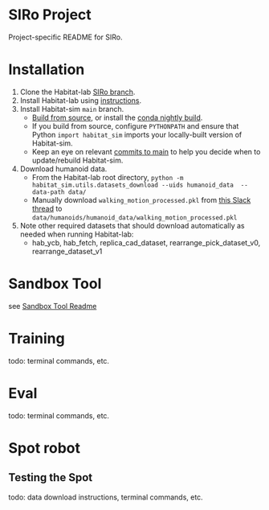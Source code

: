 # SIRo Project

Project-specific README for SIRo.

# Installation

1. Clone the Habitat-lab [SIRo branch](https://github.com/facebookresearch/habitat-lab/tree/SIRo).
1. Install Habitat-lab using [instructions](https://github.com/facebookresearch/habitat-lab/tree/SIRo#installation).
1. Install Habitat-sim `main` branch.
    * [Build from source](https://github.com/facebookresearch/habitat-sim/blob/main/BUILD_FROM_SOURCE.md), or install the [conda nightly build](https://github.com/facebookresearch/habitat-sim#recommended-conda-packages).
    * If you build from source, configure `PYTHONPATH` and ensure that Python `import habitat_sim` imports your locally-built version of Habitat-sim.
    * Keep an eye on relevant [commits to main](https://github.com/facebookresearch/habitat-sim/commits/main) to help you decide when to update/rebuild Habitat-sim.
1. Download humanoid data.
    * From the Habitat-lab root directory, `python -m habitat_sim.utils.datasets_download --uids humanoid_data  --data-path data/`
    * Manually download `walking_motion_processed.pkl` from [this Slack thread](https://cvmlp.slack.com/archives/C0460NTKM4G/p1678403985106999?thread_ts=1678402520.813389&cid=C0460NTKM4G) to `data/humanoids/humanoid_data/walking_motion_processed.pkl`
2. Note other required datasets that should download automatically as needed when running Habitat-lab:
    * hab_ycb, hab_fetch, replica_cad_dataset, rearrange_pick_dataset_v0, rearrange_dataset_v1

# Sandbox Tool

see [Sandbox Tool Readme](./examples/siro_sandbox/README.md)

# Training

todo: terminal commands, etc.

# Eval

todo: terminal commands, etc.

# Spot robot

## Testing the Spot

todo: data download instructions, terminal commands, etc.
